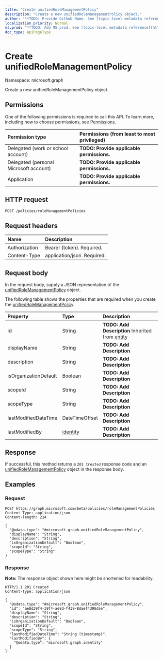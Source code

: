 ```yaml
---
title: "Create unifiedRoleManagementPolicy"
description: "Create a new unifiedRoleManagementPolicy object."
author: "**TODO: Provide Github Name. See [topic-level metadata reference](https://msgo.azurewebsites.net/add/document/guidelines/metadata.html#topic-level-metadata)**"
localization_priority: Normal
ms.prod: "**TODO: Add MS prod. See [topic-level metadata reference](https://msgo.azurewebsites.net/add/document/guidelines/metadata.html#topic-level-metadata)**"
doc_type: apiPageType
---
```


# Create unifiedRoleManagementPolicy
Namespace: microsoft.graph

Create a new unifiedRoleManagementPolicy object.

## Permissions
One of the following permissions is required to call this API. To learn more, including how to choose permissions, see [Permissions](/graph/permissions-reference).

|Permission type|Permissions (from least to most privileged)|
|:---|:---|
|Delegated (work or school account)|**TODO: Provide applicable permissions.**|
|Delegated (personal Microsoft account)|**TODO: Provide applicable permissions.**|
|Application|**TODO: Provide applicable permissions.**|

## HTTP request

<!-- {
  "blockType": "ignored"
}
-->
``` http
POST /policies/roleManagementPolicies
```

## Request headers
|Name|Description|
|:---|:---|
|Authorization|Bearer {token}. Required.|
|Content-Type|application/json. Required.|

## Request body
In the request body, supply a JSON representation of the [unifiedRoleManagementPolicy](../resources/unifiedrolemanagementpolicy.md) object.

The following table shows the properties that are required when you create the [unifiedRoleManagementPolicy](../resources/unifiedrolemanagementpolicy.md).

|Property|Type|Description|
|:---|:---|:---|
|id|String|**TODO: Add Description** Inherited from [entity](../resources/entity.md)|
|displayName|String|**TODO: Add Description**|
|description|String|**TODO: Add Description**|
|isOrganizationDefault|Boolean|**TODO: Add Description**|
|scopeId|String|**TODO: Add Description**|
|scopeType|String|**TODO: Add Description**|
|lastModifiedDateTime|DateTimeOffset|**TODO: Add Description**|
|lastModifiedBy|[identity](../resources/identity.md)|**TODO: Add Description**|



## Response

If successful, this method returns a `201 Created` response code and an [unifiedRoleManagementPolicy](../resources/unifiedrolemanagementpolicy.md) object in the response body.

## Examples

### Request
<!-- {
  "blockType": "request",
  "name": "create_unifiedrolemanagementpolicy_from_"
}
-->
``` http
POST https://graph.microsoft.com/beta/policies/roleManagementPolicies
Content-Type: application/json
Content-length: 214

{
  "@odata.type": "#microsoft.graph.unifiedRoleManagementPolicy",
  "displayName": "String",
  "description": "String",
  "isOrganizationDefault": "Boolean",
  "scopeId": "String",
  "scopeType": "String"
}
```


### Response
**Note:** The response object shown here might be shortened for readability.
<!-- {
  "blockType": "response",
  "truncated": true,
  "@odata.type": "microsoft.graph.unifiedRoleManagementPolicy"
}
-->
``` http
HTTP/1.1 201 Created
Content-Type: application/json

{
  "@odata.type": "#microsoft.graph.unifiedRoleManagementPolicy",
  "id": "ae8d39f4-39f4-ae8d-f439-8daef4398dae",
  "displayName": "String",
  "description": "String",
  "isOrganizationDefault": "Boolean",
  "scopeId": "String",
  "scopeType": "String",
  "lastModifiedDateTime": "String (timestamp)",
  "lastModifiedBy": {
    "@odata.type": "microsoft.graph.identity"
  }
}
```

